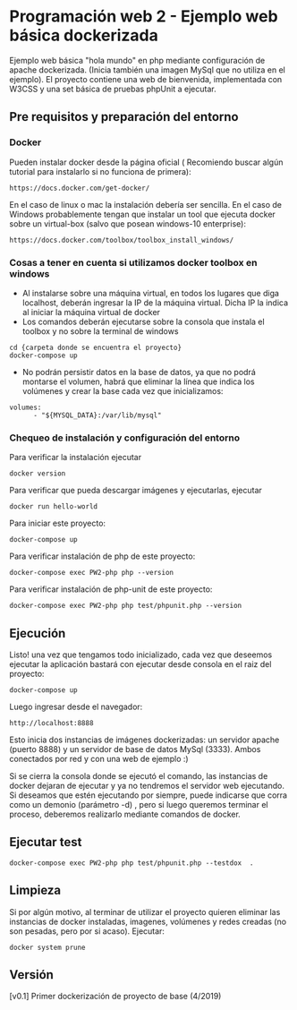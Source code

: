 # Programación web 2 - Ejemplo web básica dockerizada

Ejemplo web básica "hola mundo" en php mediante configuración de apache dockerizada.
(Inicia también una imagen MySql que no utiliza en el ejemplo).
El proyecto contiene una web de bienvenida, implementada con W3CSS y una set básica de pruebas phpUnit a ejecutar.

## Pre requisitos y preparación del entorno

### Docker

Pueden instalar docker desde la página oficial ( Recomiendo buscar algún tutorial para instalarlo si no funciona de primera):

```
https://docs.docker.com/get-docker/
```

En el caso de linux o mac la instalación debería ser sencilla. En el caso de Windows probablemente tengan que instalar un tool que ejecuta docker sobre un virtual-box (salvo que posean windows-10 enterprise):

```
https://docs.docker.com/toolbox/toolbox_install_windows/
```

### Cosas a tener en cuenta si utilizamos docker toolbox en windows

- Al instalarse sobre una máquina virtual, en todos los lugares que diga localhost, deberán ingresar la IP de la máquina virtual. Dicha IP la indica al iniciar la máquina virtual de docker
- Los comandos deberán ejecutarse sobre la consola que instala el toolbox y no sobre la terminal de windows

```
cd {carpeta donde se encuentra el proyecto}
docker-compose up
```


- No podrán persistir datos en la base de datos, ya que no podrá montarse el volumen, habrá que eliminar la línea que indica los volúmenes y crear la base cada vez que inicializamos:

```
volumes:
      - "${MYSQL_DATA}:/var/lib/mysql"
```



### Chequeo de instalación y configuración del entorno

Para verificar la instalación ejecutar

```
docker version
```

Para verificar que pueda descargar imágenes y ejecutarlas, ejecutar

```
docker run hello-world
```

Para iniciar este proyecto:

```
docker-compose up
```

Para verificar instalación de php de este proyecto:

```
docker-compose exec PW2-php php --version
```

Para verificar instalación de php-unit de este proyecto:

```
docker-compose exec PW2-php php test/phpunit.php --version
```

## Ejecución

Listo! una vez que tengamos todo inicializado, cada vez que deseemos ejecutar la aplicación bastará con  ejecutar desde consola en el raiz del proyecto:


```
docker-compose up
```

Luego ingresar desde el navegador:


```
http://localhost:8888
```

Esto inicia dos instancias de imágenes dockerizadas: un servidor apache (puerto 8888) y un servidor de base de datos MySql (3333). Ambos conectados por red y con una web de ejemplo :)


Si se cierra la consola donde se ejecutó el comando, las instancias de docker dejaran de ejecutar y ya no tendremos el servidor web ejecutando.
Si deseamos que estén ejecutando por siempre, puede indicarse que corra como un demonio (parámetro -d) , pero si luego queremos terminar el proceso, deberemos realizarlo mediante
comandos de docker.

## Ejecutar test

```
docker-compose exec PW2-php php test/phpunit.php --testdox  .
```


## Limpieza
Si por algún motivo, al terminar de utilizar el proyecto quieren eliminar las instancias de docker instaladas, imagenes, volúmenes y redes creadas (no son pesadas, pero por si acaso).
Ejecutar:

```
docker system prune
```



## Versión
[v0.1] Primer dockerización de proyecto de base (4/2019)


